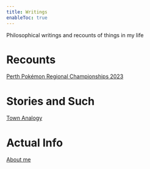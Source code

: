 ```yaml
---
title: Writings
enableToc: true
---
```


Philosophical writings and recounts of things in my life

# Recounts

[Perth Pokémon Regional Championships 2023](Writings/perth2023.md)

# Stories and Such

[Town Analogy](Writings/town.md)

# Actual Info

[About me](Writings/AboutMe.md)

